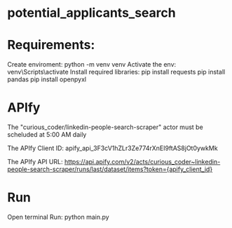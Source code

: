 # potential_applicants_search

# Requirements:
Create enviroment: python -m venv venv
Activate the env: venv\Scripts\activate
Install required libraries:
pip install requests
pip install pandas
pip install openpyxl

# APIfy
The "curious_coder/linkedin-people-search-scraper" actor must be scheluded at 5:00 AM daily

The APIfy Client ID: apify_api_3F3cV1hZLr3Ze774rXnEI9ftAS8jOt0ywkMk

The APIfy API URL: https://api.apify.com/v2/acts/curious_coder~linkedin-people-search-scraper/runs/last/dataset/items?token={apify_client_id}

# Run
Open terminal
Run: python main.py